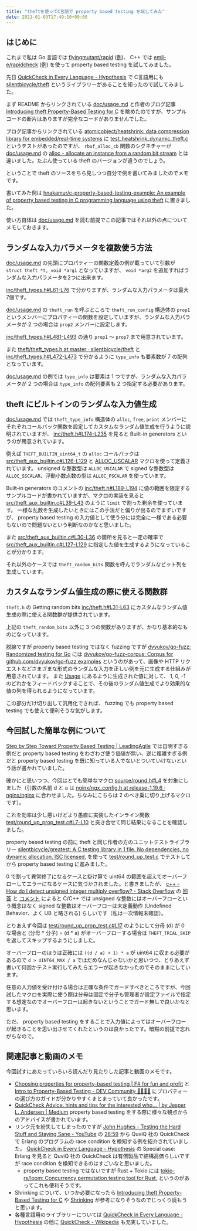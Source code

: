 ```yaml
---
title: "theftを使ってC言語で property based testing を試してみた"
date: 2021-01-03T17:49:10+09:00
---
```


## はじめに

これまで私は Go 言語では [flyingmutant/rapid](https://github.com/flyingmutant/rapid) ([例](https://github.com/hnakamur/property-based-test-example))、 C++ では 
[emil-e/rapidcheck](https://github.com/emil-e/rapidcheck) ([例](https://github.com/hnakamur/rapidcheck-experiment)) を使って property based testing を試してみました。

先日 [QuickCheck in Every Language - Hypothesis](https://hypothesis.works/articles/quickcheck-in-every-language/) で C言語用にも [silentbicycle/theft](https://github.com/silentbicycle/theft) というライブラリーがあることを知ったので試してみました。

まず README からリンクされている [doc/usage.md](https://github.com/silentbicycle/theft/blob/master/doc/usage.md) と作者のブログ記事 [Introducing theft Property-Based Testing for C](https://spin.atomicobject.com/2014/09/17/property-based-testing-c/) を眺めたのですが、サンプルコードの断片はありますが完全なコードがありませんでした。

ブログ記事からリンクされている [atomicobject/heatshrink: data compression library for embedded/real-time systems](https://github.com/atomicobject/heatshrink) に [test_heatshrink_dynamic_theft.c](https://github.com/atomicobject/heatshrink/blob/master/test_heatshrink_dynamic_theft.c) というテストがあったのですが、 `rbuf_alloc_cb` 関数のシグネチャーが [doc/usage.md](https://github.com/silentbicycle/theft/blob/master/doc/usage.md) の [alloc - allocate an instance from a random bit stream](https://github.com/silentbicycle/theft/blob/master/doc/usage.md#alloc---allocate-an-instance-from-a-random-bit-stream) とは違いました。たぶん使っている theft のバージョンが違うのでしょう。

ということで theft のソースをちら見しつつ自分で例を書いてみましたのでメモです。

書いてみた例は
[hnakamur/c-property-based-testing-example: An example of property based testing in C programming language using theft](https://github.com/hnakamur/c-property-based-testing-example) に置きました。

使い方自体は [doc/usage.md](https://github.com/silentbicycle/theft/blob/master/doc/usage.md) を読む前提でこの記事ではそれ以外の点についてメモしておきます。

## ランダムな入力パラメータを複数使う方法

[doc/usage.md](https://github.com/silentbicycle/theft/blob/master/doc/usage.md)
の先頭にプロパティーの関数定義の例が載っていて引数が `struct theft *t, void *arg1` となっていますが、 `void *arg2` を追加すればランダムな入力パラメータを2つに出来ます。

[inc/theft_types.h#L61-L76](https://github.com/silentbicycle/theft/blob/62e093d9e33bb4218736dce2535eedda2904b8ba/inc/theft_types.h#L61-L76) で分かりますが、ランダムな入力パラメータは最大7個です。

[doc/usage.md](https://github.com/silentbicycle/theft/blob/master/doc/usage.md) の `theft_run` を呼ぶところで `theft_run_config` 構造体の `prop1` というメンバーにプロパティーの関数を設定していますが、ランダムな入力パラメータが 2 つの場合は `prop2` メンバーに設定します。

[inc/theft_types.h#L481-L493](https://github.com/silentbicycle/theft/blob/62e093d9e33bb4218736dce2535eedda2904b8ba/inc/theft_types.h#L481-L493) の通り `prop1` ～ `prop7` まで用意されています。

また [theft/theft_types.h at master · silentbicycle/theft](https://github.com/silentbicycle/theft/blob/62e093d9e33bb4218736dce2535eedda2904b8ba/inc/theft_types.h#L495-L497) と [inc/theft_types.h#L472-L473](https://github.com/silentbicycle/theft/blob/62e093d9e33bb4218736dce2535eedda2904b8ba/inc/theft_types.h#L472-L473) で分かるように `type_info` も要素数が 7 の配列となっています。

[doc/usage.md](https://github.com/silentbicycle/theft/blob/master/doc/usage.md)
の例では `type_info` は要素は 1 つですが、ランダムな入力パラメータが 2 つの場合は `type_info` の配列要素も 2 つ指定する必要があります。

## theft にビルトインのランダムな入力値生成

[doc/usage.md](https://github.com/silentbicycle/theft/blob/master/doc/usage.md)
では `theft_type_info` 構造体の `alloc`, `free`, `print` メンバーにそれぞれコールバック関数を設定してカスタムなランダム値生成を行うように説明されていますが、 [inc/theft.h#L174-L235](https://github.com/silentbicycle/theft/blob/62e093d9e33bb4218736dce2535eedda2904b8ba/inc/theft.h#L174-L235) を見ると Built-in generators  というのが用意されています。

例えば `THEFT_BUILTIN_uint64_t` の `alloc` コールバックは
[src/theft_aux_builtin.c#L126-L129](https://github.com/silentbicycle/theft/blob/62e093d9e33bb4218736dce2535eedda2904b8ba/src/theft_aux_builtin.c#L126-L129)
と [ALLOC_USCALAR](https://github.com/silentbicycle/theft/blob/62e093d9e33bb4218736dce2535eedda2904b8ba/src/theft_aux_builtin.c#L25-L46) マクロを使って定義されています。
unsigned な整数型は `ALLOC_USCALAR` で signed な整数型は `ALLOC_SSCALAR`、浮動小数点数の型は `ALLOC_FSCALAR` を使っています。

Built-in generators のコメントの
[inc/theft.h#L189-L194](https://github.com/silentbicycle/theft/blob/62e093d9e33bb4218736dce2535eedda2904b8ba/inc/theft.h#L189-L194) に値の範囲を限定するサンプルコードが書かれていますが、マクロの実装を見ると
[src/theft_aux_builtin.c#L39-L43](https://github.com/silentbicycle/theft/blob/62e093d9e33bb4218736dce2535eedda2904b8ba/src/theft_aux_builtin.c#L39-L43) のように `limit` で割った剰余を使っています。
一様な乱数を生成したいときにはこの手法だと偏りが出るのでまずいですが、 property based testing の入力値として使う分には完全に一様である必要もないので問題ないという判断なのかなと思いました。

また [src/theft_aux_builtin.c#L30-L36](https://github.com/silentbicycle/theft/blob/62e093d9e33bb4218736dce2535eedda2904b8ba/src/theft_aux_builtin.c#L30-L36) の箇所を見ると一定の確率で [src/theft_aux_builtin.c#L127-L129](https://github.com/silentbicycle/theft/blob/62e093d9e33bb4218736dce2535eedda2904b8ba/src/theft_aux_builtin.c#L127-L129) に指定した値を生成するようになっていることが分かります。

それ以外のケースでは `theft_random_bits` 関数を呼んでランダムなビット列を生成しています。

## カスタムなランダム値生成の際に使える関数群

`theft.h` の Getting random bits
[inc/theft.h#L31-L63](https://github.com/silentbicycle/theft/blob/62e093d9e33bb4218736dce2535eedda2904b8ba/inc/theft.h#L31-L63)
にカスタムなランダム値生成の際に使える関数群が提供されています。

上記の `theft_random_bits` 以外に 3 つの関数がありますが、かなり基本的なものになっています。

脱線ですが property based testing ではなく fuzzing ですが
[dvyukov/go-fuzz: Randomized testing for Go](https://github.com/dvyukov/go-fuzz)
には
[dvyukov/go-fuzz-corpus: Corpus for github.com/dvyukov/go-fuzz examples](https://github.com/dvyukov/go-fuzz-corpus)
というのがあって、画像や HTTP リクエストなどさまざまな形式のランダムな入力を正しい例を元に生成する仕組みが用意されています。
また [Usage](https://github.com/dvyukov/go-fuzz#usage) にあるように生成された値に対して、 1, 0, -1 のどれかをフィードバックすることで、その後のランダム値生成でより効果的な値の列を得られるようになっています。

この部分だけ切り出して汎用化できれば、 fuzzing でも property based testing でも使えて便利そうな気がします。

## 今回試した簡単な例について

[Step by Step Toward Property Based Testing | LeadingAgile](https://www.leadingagile.com/2018/04/step-by-step-toward-property-based-testing/) では自明すぎる例だと property based testing をわざわざ使う価値が無い、逆に複雑すぎる例だと property based testing を既に知っている人でないとついていけないという話が書かれていました。

確かにと思いつつ、今回はとても簡単なマクロ
[source/round.h#L4](https://github.com/hnakamur/c-property-based-testing-example/blob/1abd77cd62721147d62acd503b6742bd30b655ea/source/round.h#L4)
を対象にしました（引数の名前 d と a は [nginx/ngx_config.h at release-1.19.6 · nginx/nginx](https://github.com/nginx/nginx/blob/release-1.19.6/src/core/ngx_config.h#L100) に合わせました。ちなみにこちらは 2 のべき乗に切り上げるマクロです）。

これを効率は少し悪いけどより愚直に実装したインライン関数
[test/round_up_prop_test.c#L7-L10](https://github.com/hnakamur/c-property-based-testing-example/blob/1abd77cd62721147d62acd503b6742bd30b655ea/test/round_up_prop_test.c#L7-L10)
と突き合せて同じ結果になることを確認しました。

property based testing の前に theft と同じ作者の方のユニットテストライブラリー [silentbicycle/greatest: A C testing library in 1 file. No dependencies, no dynamic allocation. ISC licensed.](https://github.com/silentbicycle/greatest) を使って [test/round_up_test.c](https://github.com/hnakamur/c-property-based-testing-example/blob/1abd77cd62721147d62acd503b6742bd30b655ea/test/round_up_test.c) でテストしてから property based testing に進みました。

0 で割って異常終了になるケースと掛け算で uint64 の範囲を超えてオーバーフローしてエラーになるケースに気づかされました。と書きましたが、
[c++ - How do I detect unsigned integer multiply overflow? - Stack Overflow](https://stackoverflow.com/questions/199333/how-do-i-detect-unsigned-integer-multiply-overflow) の [回答](https://stackoverflow.com/questions/199333/how-do-i-detect-unsigned-integer-multiply-overflow/1514309#1514309) と [コメント](https://stackoverflow.com/questions/199333/how-do-i-detect-unsigned-integer-multiply-overflow/1514309#comment1368689_1514309) によると C/C++ では unsigned な整数にはオーバーフローという概念はなく signed な整数はオーバーフローは未定義動作 (Undefined Behavior、よく UB と略される) らしいです（私は一次情報未確認）。

とりあえず今回は
[test/round_up_prop_test.c#L17](https://github.com/hnakamur/c-property-based-testing-example/blob/1abd77cd62721147d62acd503b6742bd30b655ea/test/round_up_prop_test.c#L17)
のようにして分母 (d) が 0 な場合と (分母 * 分子) = (d * a) がオーバーフローする場合は `THEFT_TRIAL_SKIP` を返してスキップするようにしました。

オーバーフローのほうは正確には `((d / a) + 1) * a` が uint64 に収まる必要があるので `d > UINT64_MAX / a` ではだめなんじゃないかと思いつつ、とりあえず書いて何回かテスト実行してみたらエラーが起きなかったのでそのままにしています。

任意の入力値を受け付ける場合は正確な条件でガードすべきところですが、今回試したマクロを実際に使う際は分母は固定で分子も管理者が設定ファイルで指定する想定なのでオーバーフローは起きないということでガード無しで良いかなと思います。

ただ、 property based testing をすることで入力値によってはオーバーフローが起きることを思い出させてくれたというのは良かったです。暗黙の前提で忘れがちなので。

## 関連記事と動画のメモ

今回試すにあたっていろいろ読んだり見たりした記事と動画のメモです。

* [Choosing properties for property-based testing | F# for fun and profit](https://fsharpforfunandprofit.com/posts/property-based-testing-2/) と [Intro to Property-Based Testing - DEV Community 👩‍💻👨‍💻](https://dev.to/jdsteinhauser/intro-to-property-based-testing-2cj8) にプロパティーの選び方のガイドが分かりやすくまとまっていて良かったです。
* [QuickCheck Advice. hints and tips for the interested who… | by Jesper L. Andersen | Medium](https://medium.com/@jlouis666/quickcheck-advice-c357efb4e7e6) property based testing をする際に様々な観点からのアドバイスが書かれています。
* リンク元を紛失してしまったのですが [John Hughes - Testing the Hard Stuff and Staying Sane - YouTube](https://www.youtube.com/watch?v=zi0rHwfiX1Q) の [28:59](https://www.youtube.com/watch?v=zi0rHwfiX1Q&feature=youtu.be&t=1739) から QuviQ 社の QuickCheck で Erlang のプログラムの race condition を検知する例を紹介されていました。 [QuickCheck in Every Language - Hypothesis](https://hypothesis.works/articles/quickcheck-in-every-language/) の Special case: Erlang を見ると QuviQ 社の QuickCheck は有償製品で結構高価らしいですが race condition を検知できるのはすごいなと思いました。
    * property based testing ではないですが Rust + Tokio には [tokio-rs/loom: Concurrency permutation testing tool for Rust.](https://github.com/tokio-rs/loom) というのがあってこれも便利そうです。
* Shrinking について、いつか必要になったら [Introducing theft Property-Based Testing for C](https://spin.atomicobject.com/2014/09/17/property-based-testing-c/) や [Shrinking](https://propertesting.com/book_shrinking.html) が参考になりそうなのでじっくり読もうと思います。
* 各種言語用のライブラリーについては [QuickCheck in Every Language - Hypothesis](https://hypothesis.works/articles/quickcheck-in-every-language/) の他に [QuickCheck - Wikipedia](https://en.wikipedia.org/wiki/QuickCheck) も充実していました。
